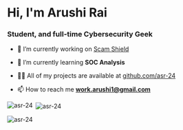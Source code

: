 <h1 align="left">Hi, I'm Arushi Rai</h1>
<h3 align="left">Student, and full-time Cybersecurity Geek</h3>

<!--p align="left"> <img src="https://komarev.com/ghpvc/?username=asr-24&label=Profile%20views&color=0e75b6&style=flat" alt="asr-24" /> </p-->

<!--p align="left"> <a href="https://github.com/ryo-ma/github-profile-trophy"><img src="https://github-profile-trophy.vercel.app/?username=asr-24" alt="asr-24" /></a> </p-->

- 🔭 I’m currently working on [Scam Shield](https://github.com/asr-24/ScamShield)

- 🌱 I’m currently learning **SOC Analysis**

- 👨‍💻 All of my projects are available at [github.com/asr-24](github.com/asr-24)

- 📫 How to reach me **work.arushi1@gmail.com**


<p><img align="left" src="https://github-readme-stats.vercel.app/api/top-langs?username=asr-24&show_icons=true&locale=en&layout=compact" alt="asr-24" /></p>

<p>&nbsp;<img align="center" src="https://github-readme-stats.vercel.app/api?username=asr-24&show_icons=true&locale=en" alt="asr-24" /></p>

<p><img align="center" src="https://github-readme-streak-stats.herokuapp.com/?user=asr-24&" alt="asr-24" /></p>
